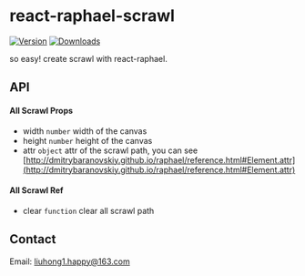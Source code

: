 # react-raphael-scrawl

[![Version](https://img.shields.io/npm/v/react-raphael-scrawl.svg)](https://www.npmjs.com/package/react-raphael-scrawl)
[![Downloads](https://img.shields.io/npm/dt/react-raphael-scrawl.svg)](https://www.npmjs.com/package/react-raphael-scrawl)

so easy! create scrawl with react-raphael.

## API

#### All Scrawl Props

- width `number` width of the canvas
- height `number` height of the canvas
- attr `object` attr of the scrawl path, you can see [http://dmitrybaranovskiy.github.io/raphael/reference.html#Element.attr](http://dmitrybaranovskiy.github.io/raphael/reference.html#Element.attr)

#### All Scrawl Ref

- clear `function` clear all scrawl path

## Contact

Email: [liuhong1.happy@163.com](mailto:liuhong1.happy@163.com)